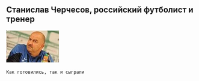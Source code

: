 <!--2017-06-17 17:28:08-->
## Станислав Черчесов, российский футболист и тренер
<img src="./cherchesov.jpg">

    Как готовились, так и сыграли
